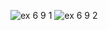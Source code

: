 ![ex 6 9 1](https://github.com/65030034/03376836-OOP-2566-Lab-06/assets/144875017/f12d45ae-d92b-40d4-831d-454a79813696)
![ex 6 9 2](https://github.com/65030034/03376836-OOP-2566-Lab-06/assets/144875017/f3871f19-f3af-4865-96d1-5ae3ffd6b797)
